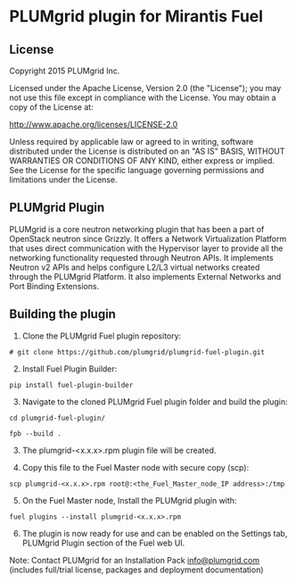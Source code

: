 PLUMgrid plugin for Mirantis Fuel
=================================

License
-------
Copyright 2015 PLUMgrid Inc.

Licensed under the Apache License, Version 2.0 (the "License");
you may not use this file except in compliance with the License.
You may obtain a copy of the License at:

http://www.apache.org/licenses/LICENSE-2.0

Unless required by applicable law or agreed to in writing, software
distributed under the License is distributed on an "AS IS" BASIS,
WITHOUT WARRANTIES OR CONDITIONS OF ANY KIND, either express or implied.
See the License for the specific language governing permissions and
limitations under the License.

PLUMgrid Plugin
---------------
PLUMgrid is a core neutron networking plugin that has been a part of OpenStack
neutron since Grizzly. It offers a Network Virtualization Platform that uses
direct communication with the Hypervisor layer to provide all the networking
functionality requested through Neutron APIs. It implements Neutron v2 APIs
and helps configure L2/L3 virtual networks created through the PLUMgrid Platform.
It also implements External Networks and Port Binding Extensions.

Building the plugin
-------------------
1. Clone the PLUMgrid Fuel plugin repository:

 ``# git clone https://github.com/plumgrid/plumgrid-fuel-plugin.git``

2. Install Fuel Plugin Builder:

 ``pip install fuel-plugin-builder``

3. Navigate to the cloned PLUMgrid Fuel plugin folder and build the plugin:

 ``cd plumgrid-fuel-plugin/``

 ``fpb --build .``

3. The plumgrid-<x.x.x>.rpm plugin file will be created.

4. Copy this file to the Fuel Master node with secure copy (scp):

 ``scp plumgrid-<x.x.x>.rpm root@:<the_Fuel_Master_node_IP address>:/tmp``

5. On the Fuel Master node, Install the PLUMgrid plugin with:

 ``fuel plugins --install plumgrid-<x.x.x>.rpm``

6. The plugin is now ready for use and can be enabled on the Settings tab, PLUMgrid Plugin section
   of the Fuel web UI.

Note: Contact PLUMgrid for an Installation Pack info@plumgrid.com
(includes full/trial license, packages and deployment documentation)

